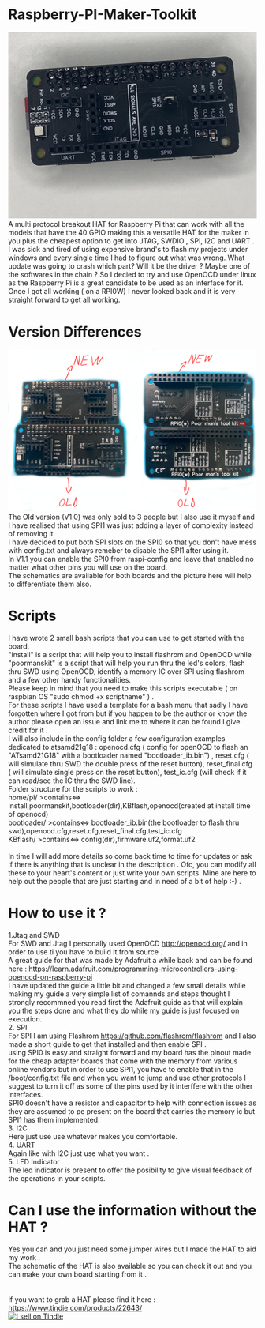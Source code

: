 # Raspberry-PI-Maker-Toolkit
![](pic_rpi_jtag.jpg)
A multi protocol breakout HAT for Raspberry Pi that can work with all the models that have the 40 GPIO making this a versatile HAT for the maker in you plus the cheapest option to get into JTAG, SWDIO , SPI, I2C and UART .<br/>
 I was sick and tired of using expensive brand's to flash my projects under windows and every single time I had to figure out what was wrong. What update was going to crash which part? Will it be the driver ? Maybe one of the softwares in the chain ? So I decied to try and use OpenOCD under linux as the Raspberry Pi is a great candidate to be used as an interface for it. Once I got all working ( on a RPI0W) I never looked back and it is very straight forward to get all working. </br>
 
 # Version Differences
 ![](Jtag_diff_v1.0-1.1.png)
 The Old version (V1.0) was only sold to 3 people but I also use it myself and I have realised that using SPI1 was just adding a layer of complexity instead of removing it.<br/>
 I have decided to put both SPI slots on the SPI0 so that you don't have mess with config.txt and always remeber to disable the SPI1 after using it. <br/>
 In V1.1 you can enable the SPI0 from raspi-config and leave that enabled no matter what other pins you will use on the board. <br/>
 The schematics are available for both boards and the picture here will help to differentiate them also.<br/>
 
 # Scripts 
 
 I have wrote 2 small bash scripts that you can use to get started with the board. <br/>
 "install" is a script that will help you to install flashrom and OpenOCD while "poormanskit" is a script that will help you run thru the led's colors, flash thru SWD using OpenOCD, identify a memory IC over SPI using flashrom and a few other handy functionalities.<br/>
 Please keep in mind that you need to make this scripts executable ( on raspbian OS "sudo chmod +x scriptname" ) . <br/>
 For these scripts I have used a template for a bash menu that sadly I have forgotten where I got from but if you happen to be the author or know the author please open an issue and link me to where it can be found I give credit for it .<br/>
 I will also include in the config folder a few configuration examples dedicated to atsamd21g18 : openocd.cfg ( config for openOCD to flash an "ATsamd21G18" with a bootloader named "bootloader_ib.bin") , reset.cfg ( will simulate thru SWD the double press of the reset button), reset_final.cfg ( will simulate single press on the reset button), test_ic.cfg (will check if it can read/see the IC thru the SWD line).<br/>
 Folder structure for the scripts to work : <br/>
 home/pi/ >contains<=> install,poormanskit,bootloader(dir),KBflash,openocd(created at install time of openocd) <br/>
 bootloader/ >contains<=> bootloader_ib.bin(the bootloader to flash thru swd),openocd.cfg,reset.cfg,reset_final.cfg,test_ic.cfg <br/>
 KBflash/ >contains<=> config(dir),firmware.uf2,format.uf2 <br/>
 <br/>
 In time I will add more details so come back time to time for updates or ask if there is anything that is unclear in the description .
 Ofc, you can modify all these to your heart's content or just write your own scripts. Mine are here to help out the people that are just starting and in need of a bit of help :-) . <br/>
 

 
 # How to use it ?
 
 1.Jtag and SWD</br>
 For SWD and Jtag I personally used OpenOCD http://openocd.org/ and in order to use ti you have to build it from source . </br>
 A great guide for that was made by Adafruit a while back and can be found here : https://learn.adafruit.com/programming-microcontrollers-using-openocd-on-raspberry-pi </br>
 I have updated the guide a little bit and changed a few small details while making my guide a very simple list of comannds and steps thought I strongly recommned you read first the Adafruit guide as that will explain you the steps done and what they do while my guide is just focused on execution. </br>
 2. SPI</br>
 For SPI I am using Flashrom https://github.com/flashrom/flashrom and I also made a short guide to get that installed and then enable SPI . </br>
 using SPI0 is easy and straight forward and my board has the pinout made for the cheap adapter boards that come with the memory from various online vendors but in order to use SPI1, you have to enable that in the /boot/config.txt file and when you want to jump and use other protocols I suggest to turn it off as some of the pins used by it interffere with the other interfaces. </br>
 SPI0 doesn't have a resistor and capacitor to help with connection issues as they are assumed to pe present on the board that carries the memory ic but SPI1 has them implemented. </br>
 3. I2C </br>
 Here just use use whatever makes you comfortable.</br>
 4. UART </br>
 Again like with I2C just use what you want .</br>
 5. LED Indicator </br>
 The led indicator is present to offer the posibility to give visual feedback of the operations in your scripts. </br>
 
 # Can I use the information without the HAT ? 
 Yes you can and you just need some jumper wires but I made the HAT to aid my work . </br>
 The schematic of the HAT is also available so you can check it out and you can make your own board starting from it .</br>
 </br>
 </br>
 If you want to grab a HAT please find it here : https://www.tindie.com/products/22643/ </br>
 <a href="https://www.tindie.com/stores/mikepdiy/?ref=offsite_badges&utm_source=sellers_mikepdiy&utm_medium=badges&utm_campaign=badge_large"><img src="https://d2ss6ovg47m0r5.cloudfront.net/badges/tindie-larges.png" alt="I sell on Tindie" width="200" height="104"></a>
 

